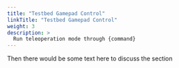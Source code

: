 ```yaml
---
title: "Testbed Gamepad Control"
linkTitle: "Testbed Gamepad Control"
weight: 3
description: >
  Run teleoperation mode through {command}
---
```


Then there would be some text here to discuss the section